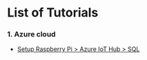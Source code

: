 # List of Tutorials

### 1. Azure cloud
* [Setup Raspberry Pi > Azure IoT Hub > SQL](https://github.com/Bertolt/Azure_IoT_Tutorials/tree/master/AzureIoTHub)
